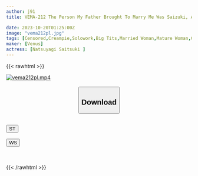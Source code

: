 ```yaml
---
author: j91
title: VEMA-212 The Person My Father Brought To Marry Me Was Saizuki, A Nurse Who I Admired While I Was In The Hospital. Jealous Erection Creampie Sex Natsuyagi Ayazuki

date: 2023-10-20T01:25:00Z
image: "vema212pl.jpg"
tags: [Censored,Creampie,Solowork,Big Tits,Married Woman,Mature Woman,Cuckold	]
maker: [Venus]
actress: [Natsuyagi Saitsuki ]
---
```



{{< rawhtml >}}

<div class="video" data-videoid="rbowDrjzAjcb2Qv">
    <a href="javascript:;">
        <img src="https://my.j91.asia/posts/vema212pl/vema212pl.jpg" width="WIDTH" height="HEIGHT" alt="vema212pl.mp4" loading="lazy">
    </a>
</div>

<script type="text/javascript" src="https://j91.asia/asset/on-demand-st.js"></script>

<br>
  <link rel="stylesheet" href="https://j91.asia/asset/bs5.css">
  
  <center>
  <button class="btn btn-primary" type="button" data-bs-toggle="collapse" data-bs-target=".multi-collapse" aria-expanded="false" aria-controls="multiCollapseExample1 multiCollapseExample2"><h2>Download</h2></button></center>
</p>
<div class="row">
  <div class="col">
    <div class="collapse multi-collapse" id="multiCollapseExample1">
      <div class="card card-body">
	      	      <br>
<div class="buttons">  
<a href="https://streamtape.to/v/rbowDrjzAjcb2Qv"><button class="btn-hover color-3"><i class="fa fa-download"></i> ST</button></a></div>
    </div>
  </div>
</div>
  <div class="col">
    <div class="collapse multi-collapse" id="multiCollapseExample2">
      <div class="card card-body">
	      <br>
<div class="buttons">
    <a href="https://wolfstream.tv/uo8wm3qyujmu"><button class="btn-hover color-9"><i class="fa fa-download"></i> WS</button></a></div>
<br><br>
      </div>
    </div>
  </div>
</div>

{{< /rawhtml >}}

